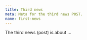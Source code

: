 ```yaml
---
title: Third news
meta: Meta for the third news POST.
name: first-news
---
```


The third news (post) is about ...